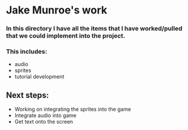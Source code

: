 # Jake Munroe's work

### In this directory I have all the items that I have worked/pulled that we could implement into the project.
### This includes:
- audio
- sprites
- tutorial development

## Next steps:
- Working on integrating the sprites into the game
- Integrate audio into game
- Get text onto the screen
